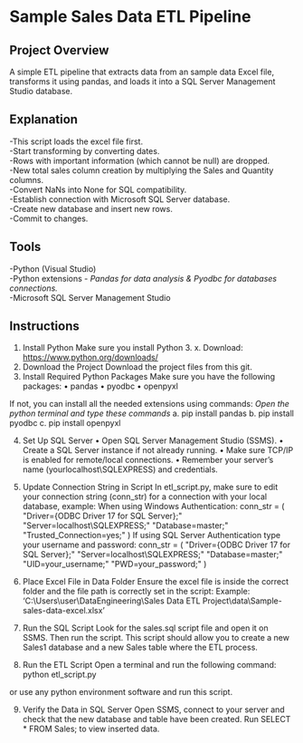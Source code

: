 
# Sample Sales Data ETL Pipeline

## Project Overview 
A simple ETL pipeline that extracts data from an sample data Excel file, transforms it using pandas, and loads it into a SQL Server Management Studio database.


## Explanation
-This script loads the excel file first.<br/>
-Start transforming by converting dates.<br/>
-Rows with important information (which cannot be null) are dropped. <br/>
-New total sales column creation by multiplying the Sales and Quantity columns.<br/>
-Convert NaNs into None for SQL compatibility.<br/>
-Establish connection with Microsoft SQL Server database. <br/>
-Create new database and insert new rows.<br/>
-Commit to changes.<br/>



## Tools
-Python (Visual Studio) <br/>
-Python extensions - _Pandas for data analysis & Pyodbc for databases connections._ <br/>
-Microsoft SQL Server Management Studio<br/>

## Instructions
1. Install Python 
Make sure you install Python 3. x.
Download: https://www.python.org/downloads/<br/>
2. Download the Project
Download the project files from this git.<br/>
3. Install Required Python Packages
Make sure you have the following packages:
•	pandas
•	pyodbc
•	openpyxl

If not, you can install all the needed extensions using commands:
*Open the python terminal and type these commands*
a. pip install pandas 
b. pip install pyodbc 
c. pip install openpyxl<br/>

4. Set Up SQL Server
•	Open SQL Server Management Studio (SSMS).
•	Create a SQL Server instance if not already running.
•	Make sure TCP/IP is enabled for remote/local connections.
•	Remember your server’s name (yourlocalhost\\SQLEXPRESS) and credentials.<br/>

5. Update Connection String in Script
In etl_script.py, make sure to edit your connection string (conn_str) for a connection with your local database, example:
When using Windows Authentication:
conn_str = (
    "Driver={ODBC Driver 17 for SQL Server};"
    "Server=localhost\\SQLEXPRESS;"
    "Database=master;" 
    "Trusted_Connection=yes;" 
)
If using SQL Server Authentication type your username and password:
conn_str = (
    "Driver={ODBC Driver 17 for SQL Server};"
    "Server=localhost\\SQLEXPRESS;"
    "Database=master;"
    "UID=your_username;"
    "PWD=your_password;"
)<br/>

6. Place Excel File in Data Folder
Ensure the excel file is inside the correct folder and the file path is correctly set in the script:
Example: ‘C:\Users\user\DataEngineering\Sales Data ETL Project\data\Sample-sales-data-excel.xlsx’<br/>

7. Run the SQL Script
Look for the sales.sql script file and open it on SSMS. Then run the script. 
This script should allow you to create a new Sales1 database and a new Sales table where the ETL process. <br/>

8. Run the ETL Script
Open a terminal and run the following command:
python etl_script.py

or use any python environment software and run this script.<br/>

9. Verify the Data in SQL Server
Open SSMS, connect to your server and check that the new database and table have been created. Run SELECT * FROM Sales; to view inserted data.
<br/>

